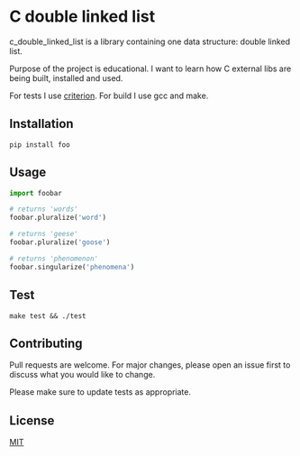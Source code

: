 # C double linked list

c_double_linked_list is a library containing one data structure: double linked list.

Purpose of the project is educational. I want to learn how C external libs are being built, installed and used.

For tests I use [criterion](https://github.com/Snaipe/Criterion).
For build I use gcc and make.


## Installation

```
pip install foo
```

## Usage

```python
import foobar

# returns 'words'
foobar.pluralize('word')

# returns 'geese'
foobar.pluralize('goose')

# returns 'phenomenon'
foobar.singularize('phenomena')
```

## Test

```
make test && ./test
```

## Contributing

Pull requests are welcome. For major changes, please open an issue first
to discuss what you would like to change.

Please make sure to update tests as appropriate.

## License

[MIT](https://choosealicense.com/licenses/mit/)
